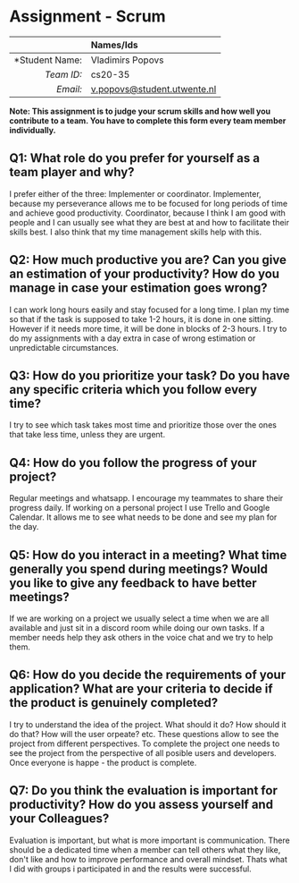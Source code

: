 # Assignment - Scrum

|                 | **Names/Ids**  |
|----------------:|:---------------|
| *Student Name:  |Vladimirs Popovs|
| *Team ID:*      |cs20-35         |
| *Email:*        |v.popovs@student.utwente.nl|                      


**Note: This assignment is to judge your scrum skills and how well you contribute to a team. You have to complete this form every team member individually.** 

## Q1: What role do you prefer for yourself as a team player and why?
I prefer either of the three: Implementer or coordinator.
Implementer, because my perseverance allows me to be focused for long periods of time and achieve good productivity.
Coordinator, because I think I am good with people and I can usually see what they are best at and how to facilitate their skills best. I also think that my time management skills help with this.

## Q2: How much productive you are? Can you give an estimation of your productivity? How do you manage in case your estimation goes wrong?
I can work long hours easily and stay focused for a long time. I plan my time so that if the task is supposed to take 1-2 hours, it is done in one sitting. However if it needs more time, it will be done in blocks of 2-3 hours. I try to do my assignments with a day extra in case of wrong estimation or unpredictable circumstances.

## Q3: How do you prioritize your task? Do you have any specific criteria which you follow every time?
I try to see which task takes most time and prioritize those over the ones that take less time, unless they are urgent.

## Q4: How do you follow the progress of your project?
Regular meetings and whatsapp. I encourage my teammates to share their progress daily. If working on a personal project I use Trello and Google Calendar. It allows me to see what needs to be done and see my plan for the day. 

## Q5: How do you interact in a meeting? What time generally you spend during meetings? Would you like to give any feedback to have better meetings?
If we are working on a project we usually select a time when we are all available and just sit in a discord room while doing our own tasks. If a member needs help they ask others in the voice chat and we try to help them.

## Q6: How do you decide the requirements of your application? What are your criteria to decide if the product is genuinely completed?
I try to understand the idea of the project. What should it do? How should it do that? How will the user orpeate? etc. These questions allow to see the project from different perspectives. To complete the project one needs to see the project from the perspective of all posible users and developers. Once everyone is happe - the product is complete.

## Q7: Do you think the evaluation is important for productivity? How do you assess yourself and your Colleagues? 
Evaluation is important, but what is more important is communication. There should be a dedicated time when a member can tell others what they like, don't like and how to improve performance and overall mindset. Thats what I did with groups i participated in and the results were successful.